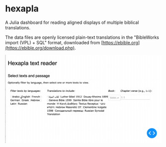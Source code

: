 # hexapla

A Julia dashboard for reading aligned displays of multiple biblical translations.  

The data files are openly licensed plain-text translations in the "BibleWorks import (VPL) + SQL" format, downloaded from [https://ebible.org](https://ebible.org/download.php).


![gif](./hexampla.gif)